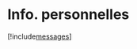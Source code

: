 # Info. personnelles

[!include[messages](infopersonnelles.messages.autogen.md)]



























































